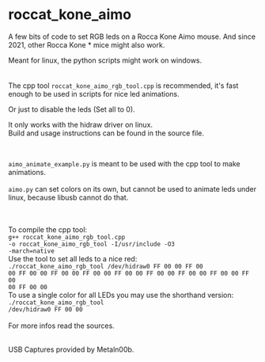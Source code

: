 # roccat_kone_aimo
A few bits of code to set RGB leds on a Rocca Kone Aimo mouse.
And since 2021, other Rocca Kone * mice might also work.

Meant for linux, the python scripts might work on windows.  
<br/>
<br/>
The cpp tool `roccat_kone_aimo_rgb_tool.cpp` is recommended, it's fast enough to be used in scripts for nice led animations.

Or just to disable the leds (Set all to 0).

It only works with the hidraw driver on linux.
<br/>
Build and usage instructions can be found in the source file. 

<br/>

`aimo_animate_example.py` is meant to be used with the cpp tool to make animations.
<br/>
<br/>
`aimo.py` can set colors on its own, but cannot be used to animate leds under linux, because libusb cannot do that.  
<br/>
<br/>

To compile the cpp tool:<br/>
<code>g++ roccat_kone_aimo_rgb_tool.cpp -o roccat_kone_aimo_rgb_tool -I/usr/include -O3 -march=native</code><br/>
Use the tool to set all leds to a nice red:<br/>
<code>./roccat_kone_aimo_rgb_tool /dev/hidraw0 FF 00 00 FF 00 00 FF 00 00 FF 00 00 FF 00 00 FF 00 00 FF 00 00 FF 00 00 FF 00 00 FF 00 00 FF 00 00</code><br/>
To use a single color for all LEDs you may use the shorthand version:<br/>
<code>./roccat_kone_aimo_rgb_tool /dev/hidraw0 FF 00 00</code><br/>
<br/>
For more infos read the sources. 
<br/>
<br/>
  
USB Captures provided by Metaln00b.


